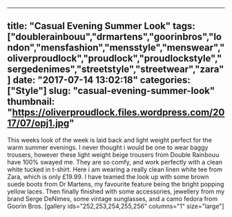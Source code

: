 
---
title: "Casual Evening Summer Look"
tags: ["doublerainbouu","drmartens","goorinbros","london","mensfashion","mensstyle","menswear","oliverproudlock","proudlock","proudlockstyle","sergedenimes","streetstyle","streetwear","zara"]
date: "2017-07-14 13:02:18"
categories: ["Style"]
slug: "casual-evening-summer-look"
thumbnail: "https://oliverproudlock.files.wordpress.com/2017/07/opj1.jpg"
---

This weeks look of the week is laid back and light weight perfect for the warm summer evenings. I never thought i would be one to wear baggy trousers, however these light weight beige trousers from Double Rainbouu have 100% swayed me. They are so comfy, and work perfectly with a clean white tucked in t-shirt. Here i am wearing a really clean linen white tee from Zara, which is only £19.99\. I have teamed the look up with some brown suede boots from Dr Martens, my favourite feature being the bright popping yellow laces. Then finally finished with some accessories, jewellery from my brand Serge DeNimes, some vintage sunglasses, and a camo fedora from Goorin Bros. [gallery ids="252,253,254,255,256" columns="1" size="large"]